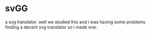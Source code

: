 # svGG
a svg translator: well we studied this and i was having some problems finding a decent svg translator so i made one.
